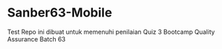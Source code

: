 # Sanber63-Mobile
Test Repo ini dibuat untuk memenuhi penilaian Quiz 3 Bootcamp Quality Assurance Batch 63
